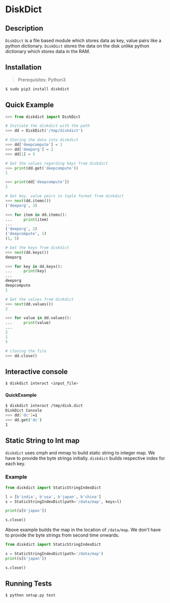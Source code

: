 # DiskDict

## Description
`DiskDict` is a file based module which stores data as key, value pairs like a python dictionary. `DiskDict` stores the data on the disk unlike python dictionary which stores data in the RAM.

## Installation

> Prerequisites: Python3

```bash
$ sudo pip3 install diskdict
```

## Quick Example

```python
>>> from diskdict import DiskDict

# Initiate the diskdict with the path
>>> dd = DiskDict('/tmp/diskdict')

# Storing the data into diskdict
>>> dd['deepcompute'] = 1
>>> dd['deeporg'] = 2
>>> dd[1] = 5

# Get the values regarding keys from diskdict
>>> print(dd.get('deepcompute'))
1

>>> print(dd['deepcompute'])
1

# Get key, value pairs in tuple format from diskdict
>>> next(dd.items())
('deeporg', 2)

>>> for item in dd.items():
...     print(item)
...
('deeporg', 2)
('deepcompute', 1)
(1, 5)

# Get the keys from diskdict
>>> next(dd.keys())
deeporg

>>> for key in dd.keys():
...     print(key)
...
deeporg
deepcompute
1

# Get the values from diskdict
>>> next(dd.values())
2

>>> for value in dd.values():
...     print(value)
...
2
1
5

# closing the file
>>> dd.close()
```

## Interactive console
```bash
$ diskdict interact <input_file>
```

#### QuickExample
```bash
$ diskdict interact /tmp/disk.dict
DiskDict Console
>>> dd['dc']=1
>>> dd.get('dc')
1
```

## Static String to Int map
`diskdict` uses cmph and mmap to build static string to integer map. We have to provide the byte strings initially.
`diskdict` builds respective index for each key.

### Example

```python
from diskdict import StaticStringIndexDict

l = [b'india', b'usa', b'japan', b'china']
s = StaticStringIndexDict(path='/data/map', keys=l)

print(s[b'japan'])

s.close()
```

Above example builds the map in the location of `/data/map`. We don't have to provide the byte strings from second time onwards.

```python
from diskdict import StaticStringIndexDict

s = StaticStringIndexDict(path='/data/map')
print(s[b'japan'])

s.close()
```

## Running Tests

```bash
$ python setup.py test
```
